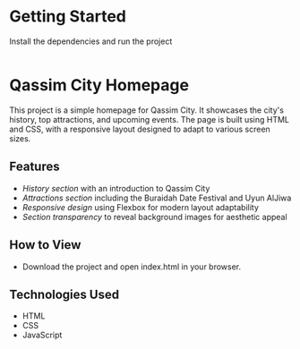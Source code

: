 # Getting Started
Install the dependencies and run the project
```
```
# Qassim City Homepage

This project is a simple homepage for Qassim City. It showcases the city's history, top attractions, and upcoming events. The page is built using HTML and CSS, with a responsive layout designed to adapt to various screen sizes.

## Features

- *History section* with an introduction to Qassim City
- *Attractions section* including the Buraidah Date Festival and Uyun AlJiwa
- *Responsive design* using Flexbox for modern layout adaptability
- *Section transparency* to reveal background images for aesthetic appeal

## How to View

- Download the project and open index.html in your browser.

## Technologies Used

- HTML
- CSS
- JavaScript

